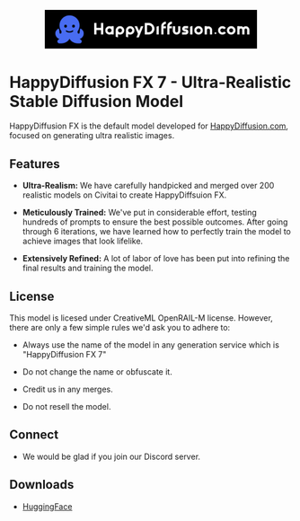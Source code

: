 <p align="center">
  <a href="https://www.happydiffusion.com" target="_blank">
    <img src="https://raw.githubusercontent.com/HappyDiffusion/HappyDiffusionFX/main/Logo.png" alt="HappyDiffusion FX Logo" style="width: 75%;">
  </a>
</p>

# HappyDiffusion FX 7 - Ultra-Realistic Stable Diffusion Model

HappyDiffusion FX is the default model developed for [HappyDiffusion.com](https://www.happydiffusion.com), focused on generating ultra realistic images.

## Features

- **Ultra-Realism:** We have carefully handpicked and merged over 200 realistic models on Civitai to create HappyDiffsuion FX. 

- **Meticulously Trained:** We've put in considerable effort, testing hundreds of prompts to ensure the best possible outcomes. After going through 6 iterations, we have learned how to perfectly train the model to achieve images that look lifelike.

- **Extensively Refined:** A lot of labor of love has been put into refining the final results and training the model.


## License
This model is licesed under CreativeML OpenRAIL-M license. However, there are only a few simple rules we'd ask you to adhere to:

- Always use the name of the model in any generation service which is "HappyDiffusion FX 7"

- Do not change the name or obfuscate it.

- Credit us in any merges.

- Do not resell the model.


## Connect
- We would be glad if you join our Discord server.

## Downloads
- [HuggingFace]([https://www.happydiffusion.com](https://huggingface.co/HappyDiffusion/HappyDiffusionFX/resolve/main/HappyDiffusion%20FX%207.safetensors)https://huggingface.co/HappyDiffusion/HappyDiffusionFX/resolve/main/HappyDiffusion%20FX%207.safetensors)
